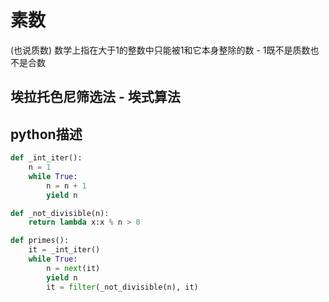 素数
=======
(也说质数) 数学上指在大于1的整数中只能被1和它本身整除的数 - 1既不是质数也不是合数

埃拉托色尼筛选法 - 埃式算法
-------
python描述
----
```python
def _int_iter():
    n = 1
    while True:
        n = n + 1
        yield n

def _not_divisible(n):
    return lambda x:x % n > 0

def primes():
    it = _int_iter()
    while True:
        n = next(it)
        yield n
        it = filter(_not_divisible(n), it)
```
